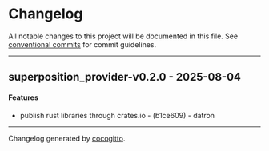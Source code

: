 # Changelog
All notable changes to this project will be documented in this file. See [conventional commits](https://www.conventionalcommits.org/) for commit guidelines.

- - -
## superposition_provider-v0.2.0 - 2025-08-04
#### Features
- publish rust libraries through crates.io - (b1ce609) - datron

- - -

Changelog generated by [cocogitto](https://github.com/cocogitto/cocogitto).